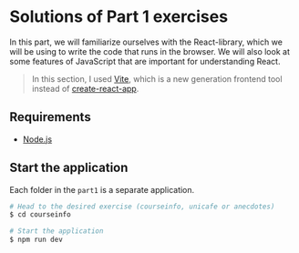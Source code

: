 # Solutions of Part 1 exercises

In this part, we will familiarize ourselves with the React-library, which we will be using to write the code that runs in the browser. We will also look at some features of JavaScript that are important for understanding React.

> In this section, I used [Vite](https://vitejs.dev/), which is a new generation frontend tool instead of [create-react-app](https://github.com/facebook/create-react-app).

## Requirements

- [Node.js](https://nodejs.org/en)

## Start the application

Each folder in the `part1` is a separate application.

```bash
# Head to the desired exercise (courseinfo, unicafe or anecdotes)
$ cd courseinfo

# Start the application
$ npm run dev
```
